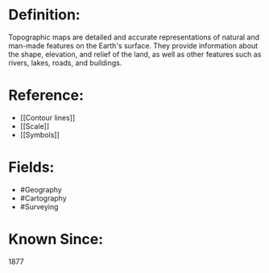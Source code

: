 

# Definition:
Topographic maps are detailed and accurate representations of natural and man-made features on the Earth's surface. They provide information about the shape, elevation, and relief of the land, as well as other features such as rivers, lakes, roads, and buildings.

# Reference:
- [[Contour lines]]
- [[Scale]]
- [[Symbols]]

# Fields: 
- #Geography
- #Cartography
- #Surveying

# Known Since:
1877

